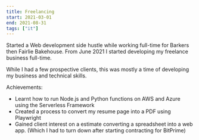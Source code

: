 ```yaml
---
title: Freelancing
start: 2021-03-01
end: 2021-08-31
tags: ["it"]
---
```

Started a Web development side hustle while working full-time for Barkers then Fairlie Bakehouse. From June 2021 I started developing my freelance business full-time.

While I had a few prospective clients, this was mostly a time of developing my business and technical skills.

Achievements:
 - Learnt how to run Node.js and Python functions on AWS and Azure using the Serverless Framework
 - Created a process to convert my resume page into a PDF using Playwright
 - Gained client interest on a estimate converting a spreadsheet into a web app. (Which I had to turn down after starting contracting for BitPrime)

